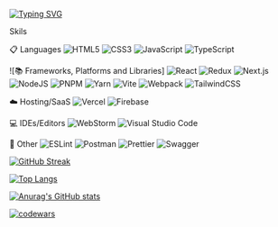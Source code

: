 [![Typing SVG](https://readme-typing-svg.herokuapp.com?color=%2336BCF7&lines=Hi+there+,+I'm+Pavel)](https://git.io/typing-svg)

Skils

📋 Languages
![HTML5](https://img.shields.io/badge/html5-%23E34F26.svg?style=for-the-badge&logo=html5&logoColor=white)
![CSS3](https://img.shields.io/badge/css3-%231572B6.svg?style=for-the-badge&logo=css3&logoColor=white)
![JavaScript](https://img.shields.io/badge/Code-JavaScript-informational?style=flat&logo=javascript&color=F7DF1E)
![TypeScript](https://img.shields.io/badge/Code-TypeScript-informational?style=flat&logo=TypeScript&color=3776AB)

![📚 Frameworks, Platforms and Libraries]
![React](https://img.shields.io/badge/react-%2320232a.svg?style=for-the-badge&logo=react&logoColor=%2361DAFB)
![Redux](https://img.shields.io/badge/redux-%23593d88.svg?style=for-the-badge&logo=redux&logoColor=white)
![Next.js](https://img.shields.io/badge/Framework-Next.js-informational?style=flat&logo=next.js&color=000000)
![NodeJS](https://img.shields.io/badge/node.js-6DA55F?style=for-the-badge&logo=node.js&logoColor=white)
![PNPM](https://img.shields.io/badge/pnpm-%234a4a4a.svg?style=for-the-badge&logo=pnpm&logoColor=f69220)
![Yarn](https://img.shields.io/badge/yarn-%232C8EBB.svg?style=for-the-badge&logo=yarn&logoColor=white)
![Vite](https://img.shields.io/badge/vite-%23646CFF.svg?style=for-the-badge&logo=vite&logoColor=white)
![Webpack](https://img.shields.io/badge/webpack-%238DD6F9.svg?style=for-the-badge&logo=webpack&logoColor=black)
![TailwindCSS](https://img.shields.io/badge/tailwindcss-%2338B2AC.svg?style=for-the-badge&logo=tailwind-css&logoColor=white)

☁️ Hosting/SaaS
![Vercel](https://img.shields.io/badge/Deployment-Vercel-informational?style=flat&logo=vercel&color=000000)
![Firebase](https://img.shields.io/badge/firebase-%23039BE5.svg?style=for-the-badge&logo=firebase)

💻 IDEs/Editors
![WebStorm](https://img.shields.io/badge/webstorm-143?style=for-the-badge&logo=webstorm&logoColor=white&color=black)
![Visual Studio Code](https://img.shields.io/badge/Visual%20Studio%20Code-0078d7.svg?style=for-the-badge&logo=visual-studio-code&logoColor=white)

🥅 Other
![ESLint](https://img.shields.io/badge/ESLint-4B3263?style=for-the-badge&logo=eslint&logoColor=white)
![Postman](https://img.shields.io/badge/Postman-FF6C37?style=for-the-badge&logo=postman&logoColor=white)
![Prettier](https://img.shields.io/badge/prettier-%23F7B93E.svg?style=for-the-badge&logo=prettier&logoColor=black)
![Swagger](https://img.shields.io/badge/-Swagger-%23Clojure?style=for-the-badge&logo=swagger&logoColor=white)

[![GitHub Streak](https://github-readme-streak-stats.herokuapp.com/?user=Pavel-Retunskih&theme=gruvbox&hide_border=true&date_format=M%20j%5B%2C%20Y%5D&exclude_days=Mon&background=EB545400)](https://git.io/streak-stats)

[![Top Langs](https://github-readme-stats.vercel.app/api/top-langs/?username=Pavel-Retunskih)](https://github.com/Pavel-Retunskih/github-readme-stats)

[![Anurag's GitHub stats](https://github-readme-stats.vercel.app/api?username=Pavel-Retunskih)](https://github.com/Pavel-Retunskih/github-readme-stats)

[![codewars](https://www.codewars.com/users/Mimik89/badges/large)](https://www.codewars.com/users/Mimik89)   